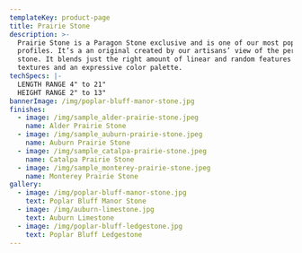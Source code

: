 ```yaml
---
templateKey: product-page
title: Prairie Stone
description: >-
  Prairie Stone is a Paragon Stone exclusive and is one of our most popular
  profiles. It’s a an original created by our artisans’ view of the perfect
  stone. It blends just the right amount of linear and random features with rich
  textures and an expressive color palette.
techSpecs: |-
  LENGTH RANGE 4" to 21"
  HEIGHT RANGE 2" to 13"
bannerImage: /img/poplar-bluff-manor-stone.jpg
finishes:
  - image: /img/sample_alder-prairie-stone.jpeg
    name: Alder Prairie Stone
  - image: /img/sample_auburn-prairie-stone.jpeg
    name: Auburn Prairie Stone
  - image: /img/sample_catalpa-prairie-stone.jpeg
    name: Catalpa Prairie Stone
  - image: /img/sample_monterey-prairie-stone.jpeg
    name: Monterey Prairie Stone
gallery:
  - image: /img/poplar-bluff-manor-stone.jpg
    text: Poplar Bluff Manor Stone
  - image: /img/auburn-limestone.jpg
    text: Auburn Limestone
  - image: /img/poplar-bluff-ledgestone.jpg
    text: Poplar Bluff Ledgestone
---
```


